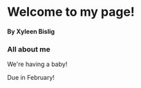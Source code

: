# Welcome to my page!
#### By Xyleen Bislig


### All about me

We're having a baby! 

Due in February!


